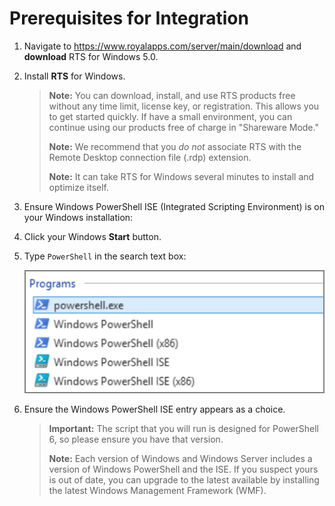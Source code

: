 [title]: # (Prerequisites for Integration)
[tags]: # (integration)
[priority]: # (101)
# Prerequisites for Integration

1. Navigate to https://www.royalapps.com/server/main/download and __download__ RTS for Windows 5.0.

1. Install __RTS__ for Windows.

   > **Note:** You can download, install, and use RTS products free without any time limit, license key, or registration. This allows you to get started quickly. If have a small environment, you can continue using our products free of charge in "Shareware Mode."
   >
   > **Note:** We recommend that you *do not* associate RTS with the Remote Desktop connection file (.rdp) extension.
   >
   > **Note:** It can take RTS for Windows several minutes to install and optimize itself.

1. Ensure Windows PowerShell ISE (Integrated Scripting Environment) is on your Windows installation:
1. Click your Windows __Start__ button.
1. Type `PowerShell` in the search text box:
   
   ![1564685461989](images/1.png)
1. Ensure the Windows PowerShell ISE entry appears as a choice.
   
   > **Important:** The script that you will run is designed for PowerShell 6, so please ensure you have that version.
   >
   > **Note:** Each version of Windows and Windows Server includes a version of Windows PowerShell and the ISE. If you suspect yours is out of date, you can upgrade to the latest available by installing the latest Windows Management Framework (WMF). 
